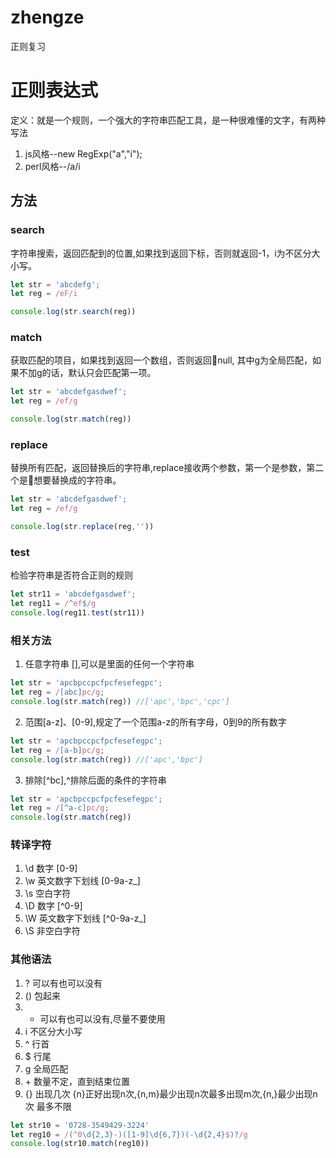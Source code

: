 # zhengze
正则复习
# 正则表达式
定义：就是一个规则，一个强大的字符串匹配工具，是一种很难懂的文字，有两种写法
1. js风格--new RegExp("a","i");
2. perl风格--/a/i

## 方法
### search
字符串搜索，返回匹配到的位置,如果找到返回下标，否则就返回-1，i为不区分大小写。
```js
let str = 'abcdefg';
let reg = /eF/i

console.log(str.search(reg))
```

### match
获取匹配的项目，如果找到返回一个数组，否则返回null, 其中g为全局匹配，如果不加g的话，默认只会匹配第一项。
```js
let str = 'abcdefgasdwef';
let reg = /ef/g

console.log(str.match(reg))
```

### replace
替换所有匹配，返回替换后的字符串,replace接收两个参数，第一个是参数，第二个是想要替换成的字符串。
```js
let str = 'abcdefgasdwef';
let reg = /ef/g

console.log(str.replace(reg,''))
```
### test
检验字符串是否符合正则的规则
```js
let str11 = 'abcdefgasdwef';
let reg11 = /^ef$/g
console.log(reg11.test(str11))
```

### 相关方法
  1. 任意字符串 [],可以是里面的任何一个字符串
  ```js
  let str = 'apcbpccpcfpcfesefegpc';
  let reg = /[abc]pc/g;
  console.log(str.match(reg)) //['apc','bpc','cpc']

  ```
  2. 范围[a-z]、[0-9],规定了一个范围a-z的所有字母，0到9的所有数字
  ```js
  let str = 'apcbpccpcfpcfesefegpc';
  let reg = /[a-b]pc/g;
  console.log(str.match(reg)) //['apc','bpc']
  ```
  3. 排除[^bc],^排除后面的条件的字符串
  ```js
  let str = 'apcbpccpcfpcfesefegpc';
  let reg = /[^a-c]pc/g;
  console.log(str.match(reg))
  ```

### 转译字符
  1. \d  数字  [0-9]
  2. \w  英文数字下划线 [0-9a-z_]
  3. \s  空白字符
  4. \D  数字  [^0-9]
  5. \W  英文数字下划线  [^0-9a-z_]
  6. \S  非空白字符

### 其他语法
  1. ?   可以有也可以没有
  2. ()  包起来
  3. *   可以有也可以没有,尽量不要使用
  4. i   不区分大小写
  5. ^   行首
  6. $   行尾
  7. g   全局匹配
  8. \+   数量不定，直到结束位置
  8. {}  出现几次 {n}正好出现n次,{n,m}最少出现n次最多出现m次,{n,}最少出现n次 最多不限
  ```js
  let str10 = '0728-3549429-3224'
  let reg10 = /(^0\d{2,3}-)([1-9]\d{6,7})(-\d{2,4}$)?/g
  console.log(str10.match(reg10))
  ```
